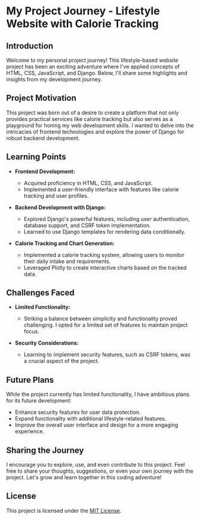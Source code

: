 # My Project Journey - Lifestyle Website with Calorie Tracking

## Introduction

Welcome to my personal project journey! This lifestyle-based website project has been an exciting adventure where I've applied concepts of HTML, CSS, JavaScript, and Django. Below, I'll share some highlights and insights from my development journey.

## Project Motivation

This project was born out of a desire to create a platform that not only provides practical services like calorie tracking but also serves as a playground for honing my web development skills. I wanted to delve into the intricacies of frontend technologies and explore the power of Django for robust backend development.

## Learning Points

- **Frontend Development:**
  - Acquired proficiency in HTML, CSS, and JavaScript.
  - Implemented a user-friendly interface with features like calorie tracking and user profiles.

- **Backend Development with Django:**
  - Explored Django's powerful features, including user authentication, database support, and CSRF token implementation.
  - Learned to use Django templates for rendering data conditionally.

- **Calorie Tracking and Chart Generation:**
  - Implemented a calorie tracking system, allowing users to monitor their daily intake and requirements.
  - Leveraged Plotly to create interactive charts based on the tracked data.

## Challenges Faced

- **Limited Functionality:**
  - Striking a balance between simplicity and functionality proved challenging. I opted for a limited set of features to maintain project focus.

- **Security Considerations:**
  - Learning to implement security features, such as CSRF tokens, was a crucial aspect of the project.

## Future Plans

While the project currently has limited functionality, I have ambitious plans for its future development:

- Enhance security features for user data protection.
- Expand functionality with additional lifestyle-related features.
- Improve the overall user interface and design for a more engaging experience.

## Sharing the Journey

I encourage you to explore, use, and even contribute to this project. Feel free to share your thoughts, suggestions, or even your own journey with the project. Let's grow and learn together in this coding adventure!

## License

This project is licensed under the [MIT License](LICENSE).
